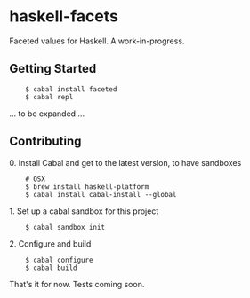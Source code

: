 haskell-facets
==============

Faceted values for Haskell. A work-in-progress.

Getting Started
---------------

```
    $ cabal install faceted
    $ cabal repl
```

... to be expanded ...


Contributing
------------

0\. Install Cabal and get to the latest version, to have sandboxes

```
    # OSX
    $ brew install haskell-platform
    $ cabal install cabal-install --global
```

1\. Set up a cabal sandbox for this project

```
    $ cabal sandbox init
```

2\. Configure and build

```
    $ cabal configure
    $ cabal build
```

That's it for now. Tests coming soon.
